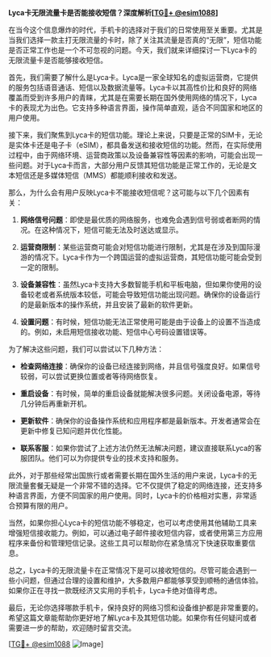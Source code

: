 **Lyca卡无限流量卡是否能接收短信？深度解析[[TG💪+ @esim1088](https://t.me/s/esim1088)]**

在当今这个信息爆炸的时代，手机卡的选择对于我们的日常使用至关重要。尤其是当我们选择一款主打无限流量的卡时，除了关注其流量是否真的“无限”，短信功能是否正常工作也是一个不可忽视的问题。今天，我们就来详细探讨一下Lyca卡的无限流量卡是否能够接收短信。

首先，我们需要了解什么是Lyca卡。Lyca是一家全球知名的虚拟运营商，它提供的服务包括语音通话、短信以及数据流量等。Lyca卡以其高性价比和良好的网络覆盖而受到许多用户的青睐，尤其是在需要长期在国外使用网络的情况下，Lyca卡的表现尤为出色。它支持多种语言界面，操作简单直观，适合不同国家和地区的用户使用。

接下来，我们聚焦到Lyca卡的短信功能。理论上来说，只要是正常的SIM卡，无论是实体卡还是电子卡（eSIM），都具备发送和接收短信的功能。然而，在实际使用过程中，由于网络环境、运营商政策以及设备兼容性等因素的影响，可能会出现一些问题。对于Lyca卡而言，大部分用户反馈其短信功能是正常工作的，无论是文本短信还是多媒体短信（MMS）都能顺利接收和发送。

那么，为什么会有用户反映Lyca卡不能接收短信呢？这可能与以下几个因素有关：

1. **网络信号问题**：即使是最优质的网络服务，也难免会遇到信号弱或者断网的情况。在这种情况下，短信可能无法及时送达或显示。
   
2. **运营商限制**：某些运营商可能会对短信功能进行限制，尤其是在涉及到国际漫游的情况下。Lyca卡作为一个跨国运营的虚拟运营商，其短信功能可能会受到一定的限制。

3. **设备兼容性**：虽然Lyca卡支持大多数智能手机和平板电脑，但如果你使用的设备较老或者系统版本较低，可能会导致短信功能出现问题。确保你的设备运行的是最新版本的操作系统，并且安装了最新的软件更新。

4. **设置问题**：有时候，短信功能无法正常使用可能是由于设备上的设置不当造成的。例如，未启用短信接收功能、短信中心号码设置错误等。

为了解决这些问题，我们可以尝试以下几种方法：

- **检查网络连接**：确保你的设备已经连接到网络，并且信号强度良好。如果信号较弱，可以尝试更换位置或者等待网络恢复。

- **重启设备**：有时候，简单的重启设备就能解决很多问题。关闭设备电源，等待几分钟后再重新开机。

- **更新软件**：确保你的设备操作系统和应用程序都是最新版本。开发者通常会在更新中修复已知问题并优化性能。

- **联系客服**：如果你尝试了上述方法仍然无法解决问题，建议直接联系Lyca的客服团队。他们可以为你提供专业的技术支持和服务。

此外，对于那些经常出国旅行或者需要长期在国外生活的用户来说，Lyca卡的无限流量套餐无疑是一个非常不错的选择。它不仅提供了稳定的网络连接，还支持多种语言界面，方便不同国家的用户使用。同时，Lyca卡的价格相对实惠，非常适合预算有限的用户。

当然，如果你担心Lyca卡的短信功能不够稳定，也可以考虑使用其他辅助工具来增强短信接收能力。例如，可以通过电子邮件接收短信内容，或者使用第三方应用程序来备份和管理短信记录。这些工具可以帮助你在紧急情况下快速获取重要信息。

总之，Lyca卡的无限流量卡在正常情况下是可以接收短信的。尽管可能会遇到一些小问题，但通过合理的设置和维护，大多数用户都能够享受到顺畅的通信体验。如果你正在寻找一款既经济又实用的手机卡，Lyca卡绝对值得考虑。

最后，无论你选择哪款手机卡，保持良好的网络习惯和设备维护都是非常重要的。希望这篇文章能帮助你更好地了解Lyca卡及其短信功能。如果你有任何疑问或者需要进一步的帮助，欢迎随时留言交流。

[[TG💪+ @esim1088](https://t.me/s/esim1088) ![Image](https://i.postimg.cc/4NQfJmqS/Snipaste-2025-05-13-00-14-12.png)]